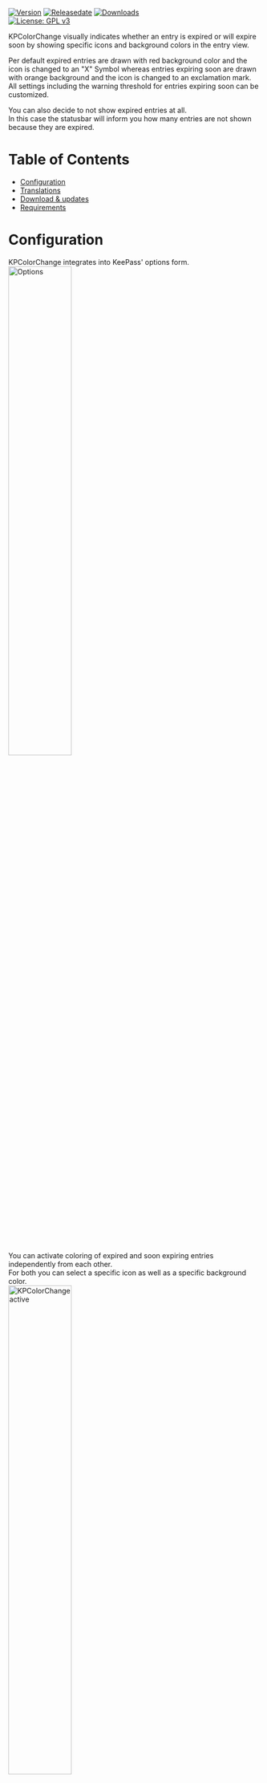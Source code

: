 [![Version](https://img.shields.io/github/release/rookiestyle/kpcolorchange)](https://github.com/rookiestyle/kpcolorchange/releases/latest)
[![Releasedate](https://img.shields.io/github/release-date/rookiestyle/kpcolorchange)](https://github.com/rookiestyle/kpcolorchange/releases/latest)
[![Downloads](https://img.shields.io/github/downloads/rookiestyle/kpcolorchange/total?color=%2300cc00)](https://github.com/rookiestyle/kpcolorchange/releases/latest/download/KPColorChange.plgx)\
[![License: GPL v3](https://img.shields.io/github/license/rookiestyle/kpcolorchange)](https://www.gnu.org/licenses/gpl-3.0)

KPColorChange visually indicates whether an entry is expired or will expire soon by showing specific icons and background colors in the entry view.

Per default expired entries are drawn with red background color and the icon is changed to an "X" Symbol whereas entries expiring soon are drawn with orange background and the icon is changed to an exclamation mark.\
All settings including the warning threshold for entries expiring soon can be customized.

You can also decide to not show expired entries at all.\
In this case the statusbar will inform you how many entries are not shown because they are expired.


# Table of Contents
- [Configuration](#configuration)
- [Translations](#translations)
- [Download & updates](#download--updates)
- [Requirements](#requirements)

# Configuration
KPColorChange integrates into KeePass' options form.\
<img src="images/KPColorChange%20options.png" alt="Options" height="50%" width="50%" />

You can activate coloring of expired and soon expiring entries independently from each other.\
For both you can select a specific icon as well as a specific background color.\
<img src="images/KPColorChange%20active.png" alt="KPColorChange active" height="50%" width="50%" />

For expired entries you can also decide to not show them at all.\
This helps to have a *cleaner* display.\
You can toggle display of expired entries by clicking the toolbar button or by using the shortcut that can be set in the options.\
<img src="images/KPColorChange%20active%20and%20hiding%20expired.png" alt="KPColorChange active and hiding expired entries" height="50%" width="50%" />

An entry is considered to expire soon if it's expiry date is within the number of days you defined.\
Optionally, you can have KPColorChange compare the date only.\
In this case an entry expiring 5pm will be colored even before 5pm.

# Translations
KPColorChange is provided with English language built-in and allow usage of translation files.
These translation files need to be placed in a folder called *Translations* inside in your plugin folder.
If a text is missing in the translation file, it is backfilled with English text.
You're welcome to add additional translation files by creating a pull request as described in the [wiki](https://github.com/Rookiestyle/KPColorChange/wiki/Create-or-update-translations).

Naming convention for translation files: `<plugin name>.<language identifier>.language.xml`\
Example: `KPColorChange.de.language.xml`
  
The language identifier in the filename must match the language identifier inside the KeePass language that you can select using *View -> Change language...*\
If [EarlyUpdateCheck](https://github.com/rookiestyle/earlyupdatecheck) is installed, this identifier is shown there as well.

# Download & updates
Please follow these links to download the plugin file itself.
- [Download newest release](https://github.com/rookiestyle/kpcolorchange/releases/latest/download/KPColorChange.plgx)
- [Download history](https://github.com/rookiestyle/kpcolorchange/releases)

If you're interested in any of the available translations in addition, please download them from the [Translations](Translations) folder.

In addition to the manual way of downloading the plugin, you can use [EarlyUpdateCheck](https://github.com/rookiestyle/earlyupdatecheck/) to update both the plugin and its translations automatically.  
See the [one click plugin update wiki](https://github.com/Rookiestyle/EarlyUpdateCheck/wiki/One-click-plugin-update) for more details.
# Requirements
* KeePass: 2.41
